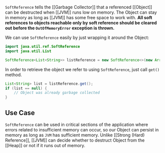 `SoftReference` tells the [[Garbage Collector]] that a referenced [[Object]] can be destructed when [[JVM]] runs low on memory. The Object can stay in memory as long as [[JVM]] has some free space to work with. **All soft references to objects reachable only by soft reference should be cleared out before the `OutOfMemoryError` exception is thrown.**

We can use `SoftReference` easily by just wrapping it around the Object:

```java
import java.util.ref.SoftReference
import java.util.List

SoftReference<List<String>> listReference = new SoftReference<>(new ArrayList<String>());
```

In order to retrieve the object we refer to using `SoftReference`, just call `get()` method.

```java
List<String> list = listReference.get();
if (list == null) {
	// Object was already garbage collected
}
```

## Use Case
`SoftReference` can be used in critical sections of the application where errors related to insufficient memory can occur, so our Object can persist in memory as long as `JVM` has sufficient memory. Unlike [[Strong (Hard) Reference]], [[JVM]] can decide whether to destruct Object from the [[Heap]] or not if it runs out of memory.